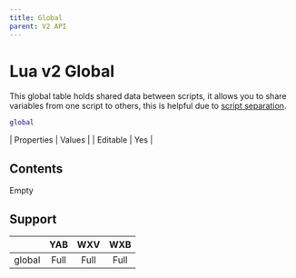 ```yaml
---
title: Global
parent: V2 API
---
```

# Lua v2 Global
This global table holds shared data between scripts, it allows you to share variables from one script to others, this is helpful due to [script separation](../../script-separation.md).

```lua
global
```

| Properties | Values |
| Editable   | Yes    |

## Contents
Empty

## Support

|         | YAB  | WXV  | WXB  |
| ------- | :--: | :--: | :--: |
| global  | Full | Full | Full |